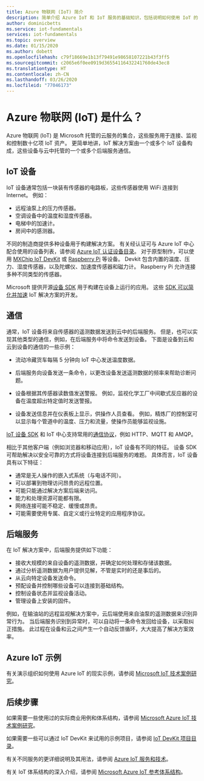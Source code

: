 ```yaml
---
title: Azure 物联网 (IoT) 简介
description: 简单介绍 Azure IoT 和 IoT 服务的基础知识，包括说明如何使用 IoT 的示例。
author: dominicbetts
ms.service: iot-fundamentals
services: iot-fundamentals
ms.topic: overview
ms.date: 01/15/2020
ms.author: dobett
ms.openlocfilehash: c79f18669e1b13f79491e98658107221b43f3ff5
ms.sourcegitcommit: c2065e6f0ee0919d36554116432241760de43ec8
ms.translationtype: HT
ms.contentlocale: zh-CN
ms.lasthandoff: 03/26/2020
ms.locfileid: "77046173"
---
```

# <a name="what-is-azure-internet-of-things-iot"></a>Azure 物联网 (IoT) 是什么？

Azure 物联网 (IoT) 是 Microsoft 托管的云服务的集合，这些服务用于连接、监视和控制数十亿项 IoT 资产。 更简单地讲，IoT 解决方案由一个或多个 IoT 设备构成，这些设备与云中托管的一个或多个后端服务通信。 

## <a name="iot-devices"></a>IoT 设备

IoT 设备通常包括一块装有传感器的电路板，这些传感器使用 WiFi 连接到 Internet。 例如：

* 远程油泵上的压力传感器。
* 空调设备中的温度和湿度传感器。
* 电梯中的加速计。
* 房间中的感测器。

不同的制造商提供多种设备用于构建解决方案。 有关经认证可与 Azure IoT 中心配合使用的设备列表，请参阅 [Azure IoT 认证设备目录](https://catalog.azureiotsolutions.com/alldevices)。 对于原型制作，可以使用 [MXChip IoT DevKit](https://microsoft.github.io/azure-iot-developer-kit/) 或 [Raspberry Pi](https://www.raspberrypi.org/) 等设备。 Devkit 包含内置的温度、压力、湿度传感器，以及陀螺仪、加速度传感器和磁力计。 Raspberry Pi 允许连接多种不同类型的传感器。 

Microsoft 提供开源[设备 SDK](../iot-hub/iot-hub-devguide-sdks.md) 用于构建在设备上运行的应用。 这些 [SDK 可以简化并加速](https://azure.microsoft.com/blog/benefits-of-using-the-azure-iot-sdks-in-your-azure-iot-solution/) IoT 解决方案的开发。

## <a name="communication"></a>通信

通常，IoT 设备将来自传感器的遥测数据发送到云中的后端服务。 但是，也可以实现其他类型的通信，例如，在后端服务中将命令发送到设备。 下面是设备到云和云到设备的通信的一些示例：

* 流动冷藏货车每隔 5 分钟向 IoT 中心发送温度数据。 

* 后端服务向设备发送一条命令，以更改设备发送遥测数据的频率来帮助诊断问题。 

* 设备根据其传感器读数值发送警报。 例如，监视化学工厂中间歇式反应器的设备在温度超出特定值时发送警报。

* 设备发送信息并在仪表板上显示，供操作人员查看。 例如，精炼厂的控制室可以显示每个管道中的温度、压力和流量，使操作员能够监视设施。 

[IoT 设备 SDK](../iot-hub/iot-hub-devguide-sdks.md) 和 IoT 中心支持常用的[通信协议](../iot-hub/iot-hub-devguide-protocols.md)，例如 HTTP、MQTT 和 AMQP。

相比于其他客户端（例如浏览器和移动应用），IoT 设备有不同的特征。 设备 SDK 可帮助解决以安全可靠的方式将设备连接到后端服务的难题。  具体而言，IoT 设备具有以下特征：

* 通常是无人操作的嵌入式系统（与电话不同）。
* 可以部署到物理访问昂贵的远程位置。
* 可能只能通过解决方案后端来访问。
* 能力和处理资源可能都有限。
* 网络连接可能不稳定、缓慢或昂贵。
* 可能需要使用专属、自定义或行业特定的应用程序协议。

## <a name="back-end-services"></a>后端服务 

在 IoT 解决方案中，后端服务提供如下功能：

* 接收大规模的来自设备的遥测数据，并确定如何处理和存储该数据。
* 通过分析遥测数据为用户提供见解，不管是实时的还是事后的。
* 从云向特定设备发送命令。 
* 预配设备并控制哪些设备可以连接到基础结构。
* 控制设备状态并监视设备活动。
* 管理设备上安装的固件。

例如，在输油站的远程监视解决方案中，云后端使用来自油泵的遥测数据来识别异常行为。 当后端服务识别到异常时，可以自动将一条命令发回给设备，以采取纠正措施。 此过程在设备和云之间产生一个自动反馈循环，大大提高了解决方案效率。

## <a name="azure-iot-examples"></a>Azure IoT 示例

有关演示组织如何使用 Azure IoT 的现实示例，请参阅 [Microsoft IoT 技术案例研究](https://microsoft.github.io/techcasestudies/#technology=IoT&sortBy=featured)。 

## <a name="next-steps"></a>后续步骤

如果需要一些使用过的实际商业用例和体系结构，请参阅 [Microsoft Azure IoT 技术案例研究](https://microsoft.github.io/techcasestudies/#technology=IoT&sortBy=featured)。

如果需要一些可以通过 IoT DevKit 来试用的示例项目，请参阅 [IoT DevKit 项目目录](https://microsoft.github.io/azure-iot-developer-kit/docs/projects/)。 

有关不同服务的更详细说明及其用法，请参阅 [Azure IoT 服务和技术](iot-services-and-technologies.md)。

有关 IoT 体系结构的深入介绍，请参阅 [Microsoft Azure IoT 参考体系结构](https://aka.ms/iotrefarchitecture)。
